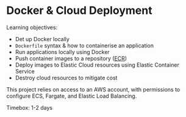 # Docker & Cloud Deployment

Learning objectives:

- Det up Docker locally
- `Dockerfile` syntax & how to containerise an application
- Run applications locally using Docker
- Push container images to a repository ([ECR](https://aws.amazon.com/ecr/))
- Deploy images to Elastic Cloud resources using Elastic Container Service
- Destroy cloud resources to mitigate cost

This project relies on access to an AWS account, with permissions to configure ECS, Fargate, and Elastic Load Balancing.

Timebox: 1-2 days
